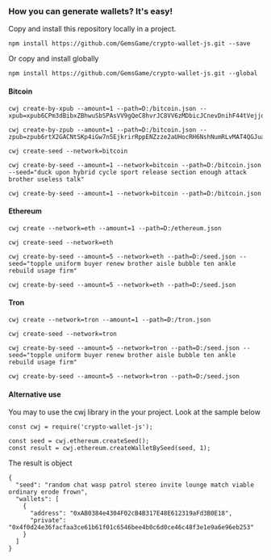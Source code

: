 ### How you can generate wallets? It's easy!
Copy and install this repository locally in a project.
```
npm install https://github.com/GemsGame/crypto-wallet-js.git --save
```

Or copy and install globally

```
npm install https://github.com/GemsGame/crypto-wallet-js.git --global
```
#### Bitcoin

```
cwj create-by-xpub --amount=1 --path=D:/bitcoin.json --xpub=xpub6CPm3dBibxZBhwuSbSPAsVV9gQeC8hvrJC8VV6zMDbicJCnevDnihF44tVejjqAzXNzFkWZN4B9jup6aGz5GJyJFVxoqTrJ1eZaSLQLuWuX

cwj create-by-zpub --amount=1 --path=D:/bitcoin.json --zpub=zpub6rtX2GACNtSKp4iGw7n5EjkrirRppENZzze2aUHocRH6NshNumRLvMAT4QGJuaUtapzCbaKi5fUUQBTjnyEboUkEo1khppS18WMnsUxTSvK

cwj create-seed --network=bitcoin

cwj create-by-seed --amount=1 --network=bitcoin --path=D:/bitcoin.json --seed="duck upon hybrid cycle sport release section enough attack brother useless talk"

cwj create-by-seed --amount=1 --network=bitcoin --path=D:/bitcoin.json
```

#### Ethereum

```
cwj create --network=eth --amount=1 --path=D:/ethereum.json

cwj create-seed --network=eth

cwj create-by-seed --amount=5 --network=eth --path=D:/seed.json --seed="topple uniform buyer renew brother aisle bubble ten ankle rebuild usage firm"

cwj create-by-seed --amount=5 --network=eth --path=D:/seed.json

```

#### Tron
```
cwj create --network=tron --amount=1 --path=D:/tron.json

cwj create-seed --network=tron

cwj create-by-seed --amount=5 --network=tron --path=D:/seed.json --seed="topple uniform buyer renew brother aisle bubble ten ankle rebuild usage firm"

cwj create-by-seed --amount=5 --network=tron --path=D:/seed.json

```


#### Alternative use
You may to use the cwj library in the your project.
Look at the sample below 

```
const cwj = require('crypto-wallet-js');

const seed = cwj.ethereum.createSeed();
const result = cwj.ethereum.createWalletBySeed(seed, 1);

```

The result is object

```
{
  "seed": "random chat wasp patrol stereo invite lounge match viable ordinary erode frown",
  "wallets": [
    {
      "address": "0xAB0384e4304F02cB4B317E48E612319aFd3B0E18",
      "private": "0x4f0d24e36facfaa3ce61b61f01c6546bee4b0c6d0ce46c48f3e1e9a6e96eb253"
    }
  ]
}

```